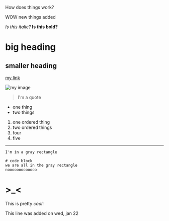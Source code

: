 How does things work?

WOW new things added

*Is this italic?*
**Is this bold?**
# big heading
## smaller heading

[my link](https://yi113.github.io/cse15l-lab-reports/)

![my image](https://static.wikia.nocookie.net/soul-knight/images/5/50/Druid_Baize.png/revision/latest/scale-to-width-down/127?cb=20200112103845)

>I'm a quote

* one thing
* two things

1. one ordered thing
2. two ordered things
4. four
5. five

---
`I'm in a gray rectangle`

```
# code block
we are all in the gray rectangle
nooooooooooooo
```
# >_<

This is pretty *cool*!

This line was added on wed, jan 22

